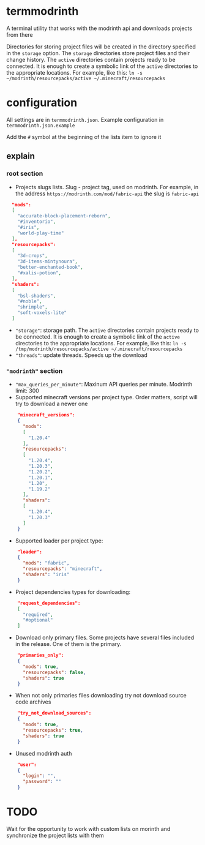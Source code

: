 # termmodrinth
A terminal utility that works with the modrinth api and downloads projects from there



Directories for storing project files will be created in the directory specified in the `storage` option. The `storage` directories store project files and their change history. The `active` directories contain projects ready to be connected. It is enough to create a symbolic link of the `active` directories to the appropriate locations. For example, like this: `ln -s ~/modrinth/resourcepacks/active ~/.minecraft/resourcepacks`


# configuration
All settings are in `termmodrinth.json`. Example configuration in `termmodrinth.json.example`

Add the `#` symbol at the beginning of the lists item to ignore it

## explain
### root section
* Projects slugs lists. Slug - project tag, used on modrinth. For example, in the address `https://modrinth.com/mod/fabric-api` the slug is `fabric-api`
```json
  "mods":
  [
    "accurate-block-placement-reborn",
    "#inventorio",
    "#iris",
    "world-play-time"
  ],
  "resourcepacks":
  [
    "3d-crops",
    "3d-items-mintynoura",
    "better-enchanted-book",
    "#xalis-potion",
  ],
  "shaders":
  [
    "bsl-shaders",
    "#noble",
    "shrimple",
    "soft-voxels-lite"
  ]
```
* `"storage"`: storage path. The `active` directories contain projects ready to be connected. It is enough to create a symbolic link of the `active` directories to the appropriate locations. For example, like this: `ln -s /tmp/modrinth/resourcepacks/active ~/.minecraft/resourcepacks`
* `"threads"`: update threads. Speeds up the download

### `"modrinth"` section

* `"max_queries_per_minute"`: Maxinum API queries per minute. Modrinth limit: 300
* Supported minecraft versions per project type. Order matters, script will try to download a newer one
```json
    "minecraft_versions":
    {
      "mods":
      [
        "1.20.4"
      ],
      "resourcepacks":
      [
        "1.20.4",
        "1.20.3",
        "1.20.2",
        "1.20.1",
        "1.20",
        "1.19.2"
      ],
      "shaders":
      [
        "1.20.4",
        "1.20.3"
      ]
    }
```
* Supported loader per project type:
```json
    "loader":
    {
      "mods": "fabric",
      "resourcepacks": "minecraft",
      "shaders": "iris"
    }
```
* Project dependencies types for downloading:
```json
    "request_dependencies":
    [
      "required",
      "#optional"
    ]
```
* Download only primary files. Some projects have several files included in the release. One of them is the primary.
```json
    "primaries_only":
    {
      "mods": true,
      "resourcepacks": false,
      "shaders": true
    }
```
* When not only primaries files downloading try not download source code archives
```json
    "try_not_download_sources":
    {
      "mods": true,
      "resourcepacks": true,
      "shaders": true
    }
```
* Unused modrinth auth
```json
    "user":
    {
      "login": "",
      "password": ""
    }
```
# TODO
Wait for the opportunity to work with custom lists on morinth and synchronize the project lists with them
